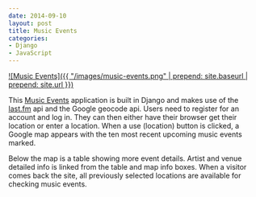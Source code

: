 ```yaml
---
date: 2014-09-10
layout: post
title: Music Events
categories:
- Django
- JavaScript
---
```


[![Music Events]({{ "/images/music-events.png" | prepend: site.baseurl | prepend: site.url }})](http://music-events.herokuapp.com)

This [Music Events](http://music-events.herokuapp.com) application is built in Django and makes use of the [last.fm](http://last.fm) api and the Google geocode api. Users need to register for an account and log in. They can then either have their browser get their location or enter a location. When a use (location) button is clicked, a Google map appears with the ten most recent upcoming music events marked.

Below the map is a table showing more event details. Artist and venue detailed info is linked from the table and map info boxes. When a visitor comes back the site, all previously selected locations are available for checking music events.